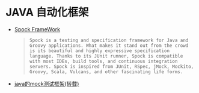 # JAVA 自动化框架

* [Spock FrameWork](http://spockframework.org/)
  > `Spock is a testing and specification framework for Java and Groovy applications. What makes it stand out from the crowd is its beautiful and highly expressive specification language. Thanks to its JUnit runner, Spock is compatible with most IDEs, build tools, and continuous integration servers. Spock is inspired from JUnit, RSpec, jMock, Mockito, Groovy, Scala, Vulcans, and other fascinating life forms.`

* [java的mock测试框架(转载)](http://www.51testing.com/html/05/352905-860001.html)